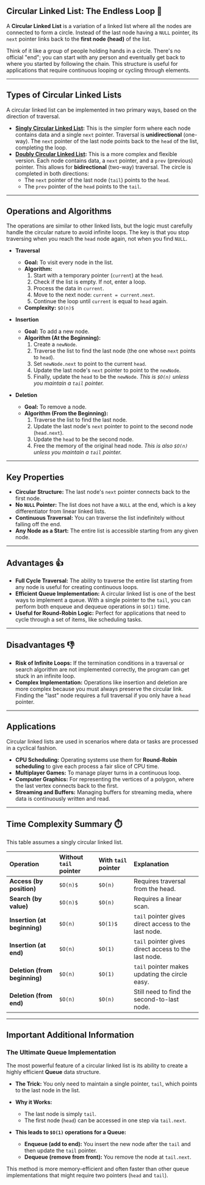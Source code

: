 ## Circular Linked List: The Endless Loop 🔄

A **Circular Linked List** is a variation of a linked list where all the nodes are connected to form a circle. Instead of the last node having a `NULL` pointer, its `next` pointer links back to the **first node (head)** of the list.

Think of it like a group of people holding hands in a circle. There's no official "end"; you can start with any person and eventually get back to where you started by following the chain. This structure is useful for applications that require continuous looping or cycling through elements.

---

## Types of Circular Linked Lists

A circular linked list can be implemented in two primary ways, based on the direction of traversal.

* **[Singly Circular Linked List](Circular%20Singly%20Linked%20List/readme.md):** This is the simpler form where each node contains data and a single `next` pointer. Traversal is **unidirectional** (one-way). The `next` pointer of the last node points back to the `head` of the list, completing the loop.
* **[Doubly Circular Linked List](Circular%20Doubly%20Linked%20List/readme.md):** This is a more complex and flexible version. Each node contains data, a `next` pointer, and a `prev` (previous) pointer. This allows for **bidirectional** (two-way) traversal. The circle is completed in both directions:
    * The `next` pointer of the last node (`tail`) points to the `head`.
    * The `prev` pointer of the `head` points to the `tail`.

---

## Operations and Algorithms

The operations are similar to other linked lists, but the logic must carefully handle the circular nature to avoid infinite loops. The key is that you stop traversing when you reach the `head` node again, not when you find `NULL`.

* **Traversal**
    * **Goal:** To visit every node in the list.
    * **Algorithm:**
        1.  Start with a temporary pointer (`current`) at the `head`.
        2.  Check if the list is empty. If not, enter a loop.
        3.  Process the data in `current`.
        4.  Move to the next node: `current = current.next`.
        5.  Continue the loop until `current` is equal to `head` again.
    * **Complexity:** `$O(n)$`

* **Insertion**
    * **Goal:** To add a new node.
    * **Algorithm (At the Beginning):**
        1.  Create a `newNode`.
        2.  Traverse the list to find the last node (the one whose `next` points to `head`).
        3.  Set `newNode.next` to point to the current `head`.
        4.  Update the last node's `next` pointer to point to the `newNode`.
        5.  Finally, update the `head` to be the `newNode`.
        *This is `$O(n)` unless you maintain a `tail` pointer.*

* **Deletion**
    * **Goal:** To remove a node.
    * **Algorithm (From the Beginning):**
        1.  Traverse the list to find the last node.
        2.  Update the last node's `next` pointer to point to the second node (`head.next`).
        3.  Update the `head` to be the second node.
        4.  Free the memory of the original head node.
        *This is also `$O(n)` unless you maintain a `tail` pointer.*

---

## Key Properties

* **Circular Structure:** The last node's `next` pointer connects back to the first node.
* **No `NULL` Pointer:** The list does not have a `NULL` at the end, which is a key differentiator from linear linked lists.
* **Continuous Traversal:** You can traverse the list indefinitely without falling off the end.
* **Any Node as a Start:** The entire list is accessible starting from any given node.

---

## Advantages 👍

* **Full Cycle Traversal:** The ability to traverse the entire list starting from any node is useful for creating continuous loops.
* **Efficient Queue Implementation:** A circular linked list is one of the best ways to implement a queue. With a single pointer to the `tail`, you can perform both enqueue and dequeue operations in `$O(1)` time.
* **Useful for Round-Robin Logic:** Perfect for applications that need to cycle through a set of items, like scheduling tasks.

---

## Disadvantages 👎

* **Risk of Infinite Loops:** If the termination conditions in a traversal or search algorithm are not implemented correctly, the program can get stuck in an infinite loop.
* **Complex Implementation:** Operations like insertion and deletion are more complex because you must always preserve the circular link. Finding the "last" node requires a full traversal if you only have a `head` pointer.

---

## Applications

Circular linked lists are used in scenarios where data or tasks are processed in a cyclical fashion.
* **CPU Scheduling:** Operating systems use them for **Round-Robin scheduling** to give each process a fair slice of CPU time.
* **Multiplayer Games:** To manage player turns in a continuous loop.
* **Computer Graphics:** For representing the vertices of a polygon, where the last vertex connects back to the first.
* **Streaming and Buffers:** Managing buffers for streaming media, where data is continuously written and read.

---

## Time Complexity Summary ⏱️

This table assumes a singly circular linked list.

| Operation | Without `tail` pointer | With `tail` pointer | Explanation |
| :--- | :--- | :--- | :--- |
| **Access (by position)** | `$O(n)$` | `$O(n)` | Requires traversal from the head. |
| **Search (by value)** | `$O(n)$` | `$O(n)` | Requires a linear scan. |
| **Insertion (at beginning)** | `$O(n)` | `$O(1)$` | `tail` pointer gives direct access to the last node. |
| **Insertion (at end)** | `$O(n)` | `$O(1)` | `tail` pointer gives direct access to the last node. |
| **Deletion (from beginning)**| `$O(n)` | `$O(1)` | `tail` pointer makes updating the circle easy. |
| **Deletion (from end)** | `$O(n)` | `$O(n)` | Still need to find the second-to-last node. |

---

## Important Additional Information

### The Ultimate Queue Implementation

The most powerful feature of a circular linked list is its ability to create a highly efficient **Queue** data structure.

* **The Trick:** You only need to maintain a single pointer, `tail`, which points to the last node in the list.
* **Why it Works:**
    * The last node is simply `tail`.
    * The first node (`head`) can be accessed in one step via `tail.next`.

* **This leads to `$O(1)` operations for a Queue:**
    * **Enqueue (add to end):** You insert the new node after the `tail` and then update the `tail` pointer.
    * **Dequeue (remove from front):** You remove the node at `tail.next`.

This method is more memory-efficient and often faster than other queue implementations that might require two pointers (`head` and `tail`).